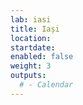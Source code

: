 ```yaml
---
lab: iasi
title: Iași
location: 
startdate: 
enabled: false
weight: 3
outputs:
  # - Calendar
---
```


